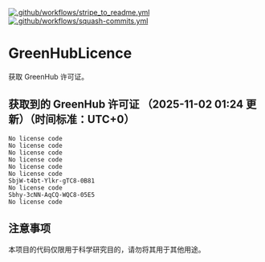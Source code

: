 [![.github/workflows/stripe_to_readme.yml](https://github.com/whstu/GreenHubLicence/actions/workflows/stripe_to_readme.yml/badge.svg)](https://github.com/whstu/GreenHubLicence/actions/workflows/stripe_to_readme.yml)
[![.github/workflows/squash-commits.yml](https://github.com/whstu/GreenHubLicence/actions/workflows/squash-commits.yml/badge.svg)](https://github.com/whstu/GreenHubLicence/actions/workflows/squash-commits.yml)
# GreenHubLicence
获取 GreenHub 许可证。

## 获取到的 GreenHub 许可证 （2025-11-02 01:24 更新）（时间标准：UTC+0）
```
No license code
No license code
No license code
No license code
No license code
No license code
SbjW-t4bt-Ylkr-gTC8-0B81
No license code
Sbhy-3cNN-AqCQ-WQC8-05E5
No license code
```

## 注意事项

本项目的代码仅限用于科学研究目的，请勿将其用于其他用途。

